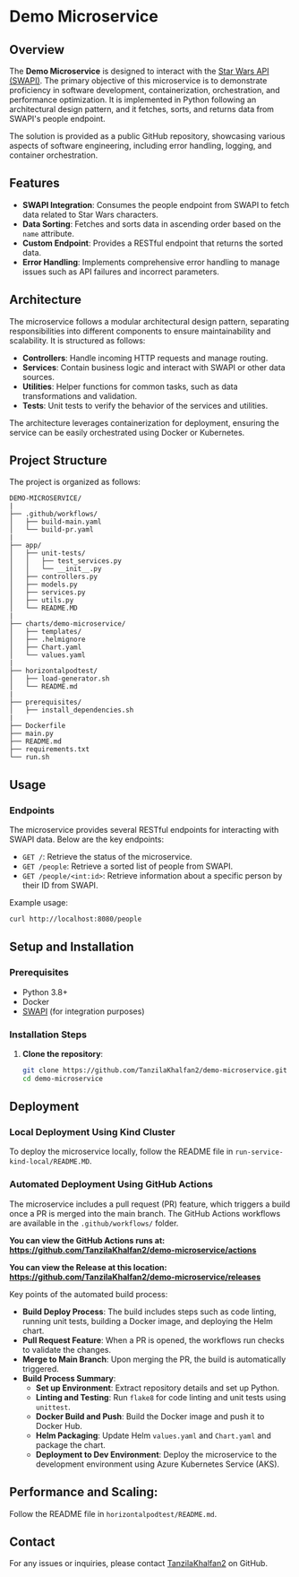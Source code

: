 # Demo  Microservice

## Overview

The **Demo  Microservice** is designed to interact with the [Star Wars API (SWAPI)](https://swapi.dev/). The primary objective of this microservice is to demonstrate proficiency in software development, containerization, orchestration, and performance optimization. It is implemented in Python following an architectural design pattern, and it fetches, sorts, and returns data from SWAPI's people endpoint.

The solution is provided as a public GitHub repository, showcasing various aspects of software engineering, including error handling, logging, and container orchestration.

## Features

- **SWAPI Integration**: Consumes the people endpoint from SWAPI to fetch data related to Star Wars characters.
- **Data Sorting**: Fetches and sorts data in ascending order based on the `name` attribute.
- **Custom Endpoint**: Provides a RESTful endpoint that returns the sorted data.
- **Error Handling**: Implements comprehensive error handling to manage issues such as API failures and incorrect parameters.

## Architecture

The microservice follows a modular architectural design pattern, separating responsibilities into different components to ensure maintainability and scalability. It is structured as follows:

- **Controllers**: Handle incoming HTTP requests and manage routing.
- **Services**: Contain business logic and interact with SWAPI or other data sources.
- **Utilities**: Helper functions for common tasks, such as data transformations and validation.
- **Tests**: Unit tests to verify the behavior of the services and utilities.

The architecture leverages containerization for deployment, ensuring the service can be easily orchestrated using Docker or Kubernetes.

## Project Structure

The project is organized as follows:

```
DEMO-MICROSERVICE/
|
├── .github/workflows/
│   ├── build-main.yaml
│   └── build-pr.yaml
|
├── app/
│   ├── unit-tests/
│   │   ├── test_services.py
│   │   └── __init__.py
│   ├── controllers.py
│   ├── models.py
│   ├── services.py
│   ├── utils.py
│   └── README.MD
|
├── charts/demo-microservice/
│   ├── templates/
│   ├── .helmignore
│   ├── Chart.yaml
│   └── values.yaml
|
├── horizontalpodtest/
│   ├── load-generator.sh
│   └── README.md
|
├── prerequisites/
│   ├── install_dependencies.sh
|
├── Dockerfile
├── main.py
├── README.md
├── requirements.txt
└── run.sh
```

## Usage

### Endpoints

The microservice provides several RESTful endpoints for interacting with SWAPI data. Below are the key endpoints:

- `GET /`: Retrieve the status of the microservice.
- `GET /people`: Retrieve a sorted list of people from SWAPI.
- `GET /people/<int:id>`: Retrieve information about a specific person by their ID from SWAPI.

Example usage:

```bash
curl http://localhost:8080/people
```

## Setup and Installation

### Prerequisites

- Python 3.8+
- Docker
- [SWAPI](https://swapi.dev/) (for integration purposes)

### Installation Steps

1. **Clone the repository**:

   ```bash
   git clone https://github.com/TanzilaKhalfan2/demo-microservice.git
   cd demo-microservice
   ```



## Deployment

### Local Deployment Using Kind Cluster

To deploy the microservice locally, follow the README file in `run-service-kind-local/README.MD`.

### Automated Deployment Using GitHub Actions

The microservice includes a pull request (PR) feature, which triggers a build once a PR is merged into the main branch. The GitHub Actions workflows are available in the `.github/workflows/` folder.

**You can view the GitHub Actions runs at: https://github.com/TanzilaKhalfan2/demo-microservice/actions**

**You can view the Release at this location: https://github.com/TanzilaKhalfan2/demo-microservice/releases**

Key points of the automated build process:
- **Build Deploy Process**: The build includes steps such as code linting, running unit tests, building a Docker image, and deploying the Helm chart.
- **Pull Request Feature**: When a PR is opened, the workflows run checks to validate the changes.
- **Merge to Main Branch**: Upon merging the PR, the build is automatically triggered.
- **Build Process Summary**:
  - **Set up Environment**: Extract repository details and set up Python.
  - **Linting and Testing**: Run `flake8` for code linting and unit tests using `unittest`.
  - **Docker Build and Push**: Build the Docker image and push it to Docker Hub.
  - **Helm Packaging**: Update Helm `values.yaml` and `Chart.yaml` and package the chart.
  - **Deployment to Dev Environment**: Deploy the microservice to the development environment using Azure Kubernetes Service (AKS).

## Performance and Scaling:
Follow the README file in `horizontalpodtest/README.md`.

## Contact

For any issues or inquiries, please contact [TanzilaKhalfan2](https://github.com/TanzilaKhalfan2) on GitHub.

